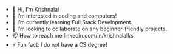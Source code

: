 - 👋 Hi, I’m Krishnalal
- 👀 I’m interested in coding and computers!    
- 🌱 I’m currently learning Full Stack Development.
- 💞️ I’m looking to collaborate on any beginner-friendly projects.
- 📫 How to reach me linkedin.com/in/krishnalalks
- ⚡ Fun fact: I do not have a CS degree!


